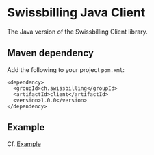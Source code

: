 # Swissbilling Java Client

The Java version of the Swissbilling Client library.


## Maven dependency

Add the following to your project `pom.xml`:

```
<dependency>
  <groupId>ch.swissbilling</groupId>
  <artifactId>client</artifactId>
  <version>1.0.0</version>
</dependency>
```

## Example

Cf. [Example](https://github.com/swissbilling-sa/swissbilling-client-java/blob/master/Example/Main.java)
